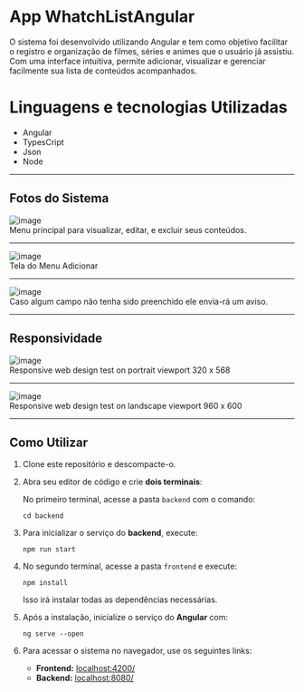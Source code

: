 # App WhatchListAngular

O sistema foi desenvolvido utilizando Angular e tem como objetivo facilitar o registro e organização de filmes, séries e animes que o usuário já assistiu. Com uma interface intuitiva, permite adicionar, visualizar e gerenciar facilmente sua lista de conteúdos acompanhados.

# Linguagens e tecnologias Utilizadas

*  Angular
*  TypesCript
*  Json
*  Node

  <hr>

  ## Fotos do Sistema

  ![image](https://github.com/user-attachments/assets/b7d64d54-4db1-4da6-a2e1-28b045074f59)
  <br>
  Menu principal para visualizar, editar, e excluir seus conteúdos.
  <hr>

  ![image](https://github.com/user-attachments/assets/42c2de91-4d18-41d7-9dbb-c8969e79c292)
  <br>
  Tela do Menu Adicionar
  <hr>

  ![image](https://github.com/user-attachments/assets/27fec30d-2fb6-412e-ba6a-ecbdf791864f)
  <br>
  Caso algum campo não tenha sido preenchido ele envia-rá um aviso.
  <hr>


  ## Responsividade

  ![image](https://github.com/user-attachments/assets/1a076a66-e356-4bbf-ba97-05428419bec6)
  <br>
  Responsive web design test on portrait viewport 320 x 568
  <hr>

  ![image](https://github.com/user-attachments/assets/66519097-3bd7-4a93-83f2-a28d81b99831)
  <br>
  Responsive web design test on landscape viewport 960 x 600
  <hr>

## Como Utilizar

1) Clone este repositório e descompacte-o.

2) Abra seu editor de código e crie **dois terminais**:


   No primeiro terminal, acesse a pasta <code>backend</code> com o comando:<br>
   <pre><code>cd backend</code></pre>
   

3) Para inicializar o serviço do **backend**, execute:

    <pre><code>npm run start</code></pre>

4) No segundo terminal, acesse a pasta <code>frontend</code> e execute:

    <pre><code>npm install</code></pre>

    Isso irá instalar todas as dependências necessárias.

5) Após a instalação, inicialize o serviço do **Angular** com:

    <pre><code>ng serve --open</code></pre>

6) Para acessar o sistema no navegador, use os seguintes links:

    <ul>
        <li><b>Frontend:</b> <a href="http://localhost:4200/" target="_blank">localhost:4200/</a></li>
        <li><b>Backend:</b> <a href="http://localhost:8080/" target="_blank">localhost:8080/</a></li>
    </ul>



